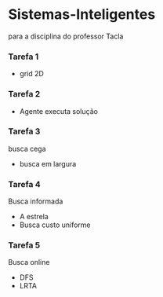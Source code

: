 
# Sistemas-Inteligentes
para a disciplina do professor Tacla

### Tarefa 1
- grid 2D

### Tarefa 2
- Agente executa solução

### Tarefa 3
busca cega

- busca em largura

### Tarefa 4
Busca informada

- A estrela
- Busca custo uniforme

### Tarefa 5
Busca online

- DFS
- LRTA



